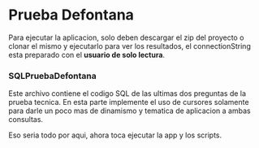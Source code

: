 # Prueba Defontana

Para ejecutar la aplicacion, solo deben descargar el zip del proyecto o clonar el mismo y ejecutarlo para ver los resultados, el connectionString esta preparado con el **usuario de solo lectura**.

### SQLPruebaDefontana

Este archivo contiene el codigo SQL de las ultimas dos preguntas de la prueba tecnica.
En esta parte implemente el uso de cursores solamente para darle un poco mas de dinamismo y tematica de aplicacion a ambas consultas.

Eso seria todo por aqui, ahora toca ejecutar la app y los scripts. 


